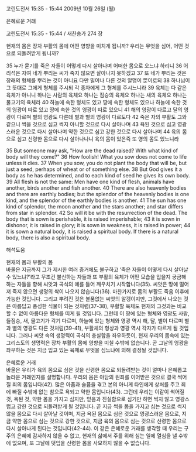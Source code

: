 고린도전서 15:35 - 15:44 
2009년 10월 26일 (월)

은혜로운 거래



고린도전서 15:35 - 15:44 / 새찬송가 274 장


현재의 몸은 장차 부활의 몸에 어떤 영향을 미치게 됩니까? 
우리는 무엇을 심어, 어떤 것으로 되돌려받게 됩니까?  

35 누가 묻기를 죽은 자들이 어떻게 다시 살아나며 어떠한 몸으로 오느냐 하리니 36 어리석은 자여 네가 뿌리는 씨가 죽지 않으면 살아나지 못하겠고 37 또 네가 뿌리는 것은 장래의 형체를 뿌리는 것이 아니요 다만 밀이나 다른 것의 알맹이 뿐이로되 38 하나님이 그 뜻대로 그에게 형체를 주시되 각 종자에게 그 형체를 주시느니라 39 육체는 다 같은 육체가 아니니 하나는 사람의 육체요 하나는 짐승의 육체요 하나는 새의 육체요 하나는 물고기의 육체라 40 하늘에 속한 형체도 있고 땅에 속한 형체도 있으나 하늘에 속한 것의 영광이 따로 있고 땅에 속한 것의 영광이 따로 있으니 41 해의 영광이 다르고 달의 영광이 다르며 별의 영광도 다른데 별과 별의 영광이 다르도다 42 죽은 자의 부활도 그와 같으니 썩을 것으로 심고 썩지 아니할 것으로 다시 살아나며 43 욕된 것으로 심고 영광스러운 것으로 다시 살아나며 약한 것으로 심고 강한 것으로 다시 살아나며 44 육의 몸으로 심고 신령한 몸으로 다시 살아나나니 육의 몸이 있은즉 또 영의 몸도 있느니라    

35 But someone may ask, "How are the dead raised? With what kind of body will they come?" 36 How foolish! What you sow does not come to life unless it dies.  37 When you sow, you do not plant the body that will be, but just a seed, perhaps of wheat or of something else. 38 But God gives it a body as he has determined, and to each kind of seed he gives its own body. 39 All flesh is not the same: Men have one kind of flesh, animals have another, birds another and fish another. 40 There are also heavenly bodies and there are earthly bodies; but the splendor of the heavenly bodies is one kind, and the splendor of the earthly bodies is another. 41 The sun has one kind of splendor, the moon another and the stars another; and star differs from star in splendor. 42 So will it be with the resurrection of the dead. The body that is sown is perishable, it is raised imperishable; 43 it is sown in dishonor, it is raised in glory; it is sown in weakness, it is raised in power; 44 it is sown a natural body, it is raised a spiritual body. If there is a natural body, there is also a spiritual body.

해석도움





현재의 몸과 부활의 몸  
바울은 지금까지 그가 제시한 여러 증거에도 불구하고 ‘죽은 자들이 어떻게 다시 살아날 수 있느냐?’라고 무조건 불신하는 자들과 또 부활의 육체가 어떤 모습을 입을지 궁금해하는 자들을 향해 씨앗과 곡식의 예를 들어 깨우치기 시작합니다(35). 씨앗은 땅에 떨어져 죽지 않으면 생명의 싹이 나오지 않습니다(36). 마찬가지로 몸의 부활도 죽음 이후에 가능한 것입니다. 그리고 뿌려진 것은 볼품없는 씨앗의 알갱이지만, 그것에서 나오는 것은 아름답고 풍성한 식물이 되는 것처럼(37-38), 부활할 육체도 현재의 그것과는 비교할 수 없이 아름다운 형체를 띠게 될 것입니다. 그런데 이 땅에 있는 형체와 영광도 사람, 들짐승, 새, 물고기가 각기 다르며, 하늘에 있는 형체와 영광 역시 해, 달, 별이 다르며 별과 별의 영광도 다른 것처럼(39-41), 부활체의 형상과 영광 역시 각자가 다르게 될 것입니다. 그러나 씨앗 속의 생명력이 곡식의 충실함을 좌우하듯이, 현재 우리의 몸속에 있는 그리스도의 생명력은 장차 부활의 몸에 영향을 미칠 수밖에 없습니다. 곧 그날의 영광을 좌우하는 것은 지금 입고 있는 육체로 무엇을 심느냐에 의해 결정될 것입니다.     

은혜로운 거래  
바울은 우리가 육의 몸으로 심은 것을 신령한 몸으로 되돌려받는 것이 얼마나 은혜롭고 놀라운 거래인지를 설명합니다. 우리의 몸은 아담의 원죄를 이어받은 것으로 결국 썩어질 죄의 몸입니다(42). 많은 아픔과 슬픔을 겪고 본의 아니게 타인에게 상처를 주고 죄에 빠질 수밖에 없는 참으로 욕되고 약한 몸입니다(43). 그런데 우리는 이같이 썩어질 것, 욕된 것, 약한 몸을 가지고 심지만, 믿음과 진실함으로 심기만 하면 썩지 않고 영광스럽고 강한 것으로 되돌려받게 될 것입니다. 곧 지금 썩을 몸을 가지고 심는 것으로 썩지 않을 몸으로 다시 살아날 것이며, 지금 욕된 몸으로 심은 것으로 영광스러운 몸으로, 지금 약한 몸으로 심는 것으로 강한 것으로, 지금 육의 몸으로 심는 것으로 신령한 몸으로 다시 살아나게 된다는 것입니다(42-44). 이 같은 은혜로운 거래를 생각할 때 우리는 구주의 은혜에 감사하지 않을 수 없고, 현재의 삶에서 주를 위해 심는 일에 열심을 낼 수밖에 없으며, 또 그날에 덧입을 신령한 몸을 사모하지 않을 수 없습니다.